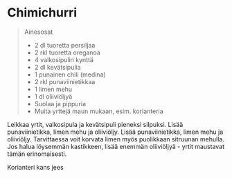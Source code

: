 # Chimichurri

> Ainesosat
> - 2 dl tuoretta persiljaa
> - 2 rkl tuoretta oreganoa
> - 4 valkosipulin kynttä
> - 2 dl kevätsipulia
> - 1 punainen chili (medina)
> - 2 rkl punaviinietikkaa
> - 1 limen mehu
> - 1 dl oliiviöljyä
> - Suolaa ja pippuria
> - Muita yrttejä maun mukaan, esim. korianteria

Leikkaa yrtit, valkosipula ja kevätsipuli pieneksi silpuksi. Lisää punaviinietikka, limen mehu ja oliiviöljy. Lisää punaviinietikka, limen mehu ja oliiviöljy. 
Tarvittaessa voit korvata limen myös puolikkaan sitruunan mehulla. Jos halua löysemmän kastikkeen, lisää enemmän oliiviöljyä - yrtit maustavat tämän erinomaisesti.

Korianteri kans jees
